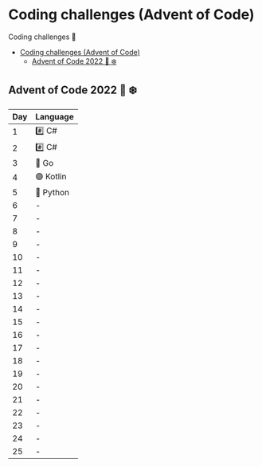 # Coding challenges (Advent of Code)

Coding challenges 🤖

- [Coding challenges (Advent of Code)](#coding-challenges-advent-of-code)
  - [Advent of Code 2022 🎄 ❄️](#advent-of-code-2022--️)

## Advent of Code 2022 🎄 ❄️

| Day | Language |
| --- | -------- |
| 1   | #️⃣ C#     |
| 2   | #️⃣ C#     |
| 3   | 🦫 Go     |
| 4   | 🟣 Kotlin |
| 5   | 🐍 Python |
| 6   | -        |
| 7   | -        |
| 8   | -        |
| 9   | -        |
| 10  | -        |
| 11  | -        |
| 12  | -        |
| 13  | -        |
| 14  | -        |
| 15  | -        |
| 16  | -        |
| 17  | -        |
| 18  | -        |
| 19  | -        |
| 20  | -        |
| 21  | -        |
| 22  | -        |
| 23  | -        |
| 24  | -        |
| 25  | -        |